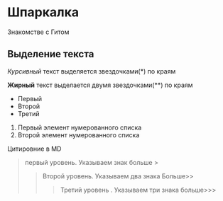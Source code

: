 # Шпаркалка 

Знакомстве с Гитом

## Выделение текста 
*Курсивный* текст выделяется звездочками(*) по краям

**Жирный** текст выделается двумя звездочками(**) по краям

* Первый 
* Второй
* Третий

1. Первый элемент нумерованного списка
2. Второй элемент нумерованного списка

Цитировние в MD
> первый уровень. Указываем знак больше >
>> Второй уровень. Указываем два знака Больше>>
>>> Третий уровень . Указываем три знака больше>>>